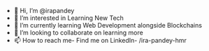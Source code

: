 - 👋 Hi, I’m @irapandey
- 👀 I’m interested in Learning New Tech
- 🌱 I’m currently learning Web Development alongside Blockchains
- 💞️ I’m looking to collaborate on learning more
- 📫 How to reach me- Find me on LinkedIn- /ira-pandey-hmr

<!---
irapandey/irapandey is a ✨ special ✨ repository because its `README.md` (this file) appears on your GitHub profile.
You can click the Preview link to take a look at your changes.
--->
